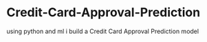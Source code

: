 # Credit-Card-Approval-Prediction
using python and ml i build a Credit Card Approval Prediction model 
